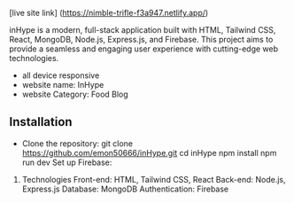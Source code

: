[live site link] (https://nimble-trifle-f3a947.netlify.app/)

inHype is a modern, full-stack application built with HTML, Tailwind CSS, React, MongoDB, Node.js, Express.js, and Firebase. This project aims to provide a seamless and engaging user experience with cutting-edge web technologies.

- all device responsive
- website name: InHype
- website Category: Food Blog

## Installation

- Clone the repository:
   git clone https://github.com/emon50666/inHype.git
   cd inHype
   npm install
   npm run dev
   Set up Firebase:

1. Technologies
Front-end: HTML, Tailwind CSS, React
Back-end: Node.js, Express.js
Database: MongoDB
Authentication: Firebase
